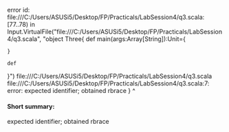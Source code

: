 error id: file:///C:/Users/ASUSi5/Desktop/FP/Practicals/LabSession4/q3.scala:[77..78) in Input.VirtualFile("file:///C:/Users/ASUSi5/Desktop/FP/Practicals/LabSession4/q3.scala", "object Three{
    def main(args:Array[String]):Unit={

    }

    def 
}")
file:///C:/Users/ASUSi5/Desktop/FP/Practicals/LabSession4/q3.scala
file:///C:/Users/ASUSi5/Desktop/FP/Practicals/LabSession4/q3.scala:7: error: expected identifier; obtained rbrace
}
^
#### Short summary: 

expected identifier; obtained rbrace